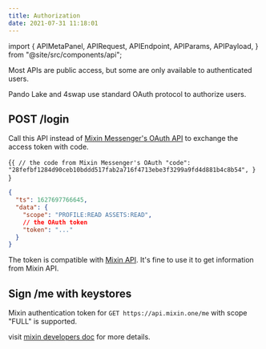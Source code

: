 ```yaml
---
title: Authorization
date: 2021-07-31 11:18:01
---
```


import { APIMetaPanel, APIRequest, APIEndpoint, APIParams, APIPayload, } from "@site/src/components/api";

Most APIs are public access, but some are only available to authenticated users.

Pando Lake and 4swap use standard OAuth protocol to authorize users.

## POST /login

Call this API instead of [Mixin Messenger's OAuth API](https://developers.mixin.one/docs/api/oauth/oauth#get-access-token) to exchange the access token with code.

<APIEndpoint base="https://leaf-api.pando.im/api" url="/login" />

<APIMetaPanel /><APIPayload>{`{ // the code from Mixin Messenger's OAuth "code": "28fefbf1284d90ceb10bddd517fab2a716f4713ebe3f3299a9fd4d881b4c8b54", } `}</APIPayload>

<APIRequest title="Exchange an access token" method="POST" isPublic base="https://leaf-api.pando.im/api" url='/oauth --data PAYLOAD' />

```json title="Response"
{
  "ts": 1627697766645,
  "data": {
    "scope": "PROFILE:READ ASSETS:READ",
    // the OAuth token
    "token": "..."
  }
}
```

The token is compatible with [Mixin API](https://developers.mixin.one/docs/api/guide). It's fine to use it to get information from Mixin API.

## Sign /me with keystores

Mixin authentication token for `GET https://api.mixin.one/me` with scope "FULL" is supported.

visit [mixin developers doc](https://developers.mixin.one/docs/api/guide#signing) for more details.


